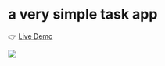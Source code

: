 # a very simple task app

👉 [Live Demo](https://thanh-luan-nguyen.github.io/task-app/)

<img src="https://github.com/thanh-luan-nguyen/thanh-luan-nguyen/blob/main/project_preview_gifs/udemy/Task%20App.gif"/>
